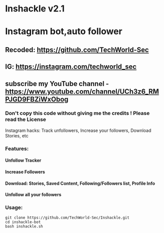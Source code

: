 # Inshackle v2.1
# Instagram bot,auto follower
## Recoded: https://github.com/TechWorld-Sec
## IG: https://instagram.com/techworld_sec
## subscribe my YouTube channel - https://www.youtube.com/channel/UCh3z6_RMPJGD9FBZiWxObog
### Don't copy this code without giving me the credits ! Please read the License 
Instagram hacks: Track unfollowers, Increase your followers, Download Stories, etc

### Features:
#### Unfollow Tracker
#### Increase Followers
#### Download: Stories, Saved Content, Following/Followers list, Profile Info
#### Unfollow all your followers

### Usage:
```
git clone https://github.com/TechWorld-Sec/Inshackle.git
cd inshackle-bot
bash inshackle.sh
```
